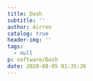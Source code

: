```yaml
---
title: Dash
subtitle: ''
author: Airren
catalog: true
header-img: ''
tags:
  - null
p: software/Dash
date: 2020-08-05 01:35:26
---
```

